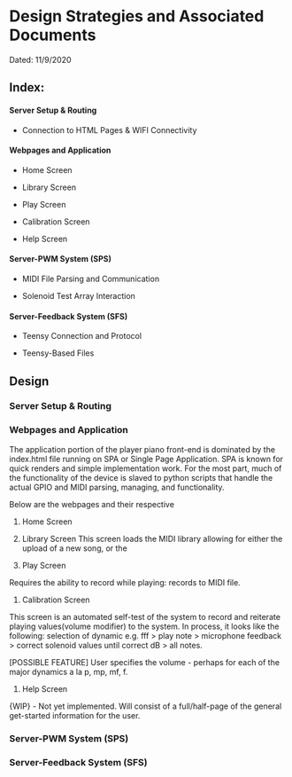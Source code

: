 # Design Strategies and Associated Documents
Dated: 11/9/2020
## Index:
#### Server Setup & Routing
* Connection to HTML Pages & WIFI Connectivity


#### Webpages and Application
* Home Screen

* Library Screen
 
* Play Screen

* Calibration Screen

* Help Screen


#### Server-PWM System (SPS)
* MIDI File Parsing and Communication

* Solenoid Test Array Interaction



#### Server-Feedback System (SFS)
* Teensy Connection and Protocol

* Teensy-Based Files

## Design

### Server Setup & Routing

### Webpages and Application
The application portion of the player piano front-end is dominated by the index.html file running on SPA or Single Page Application. SPA is known for quick renders and simple implementation work. For the most part, much of the functionality of the device is slaved to python scripts that handle the actual GPIO and MIDI parsing, managing, and functionality. 

Below are the webpages and their respective
1. Home Screen

1. Library Screen
This screen loads the MIDI library allowing for either the upload of a new song, or the

1. Play Screen

Requires the ability to record while playing: records to MIDI file.

1. Calibration Screen

This screen is an automated self-test of the system to record and reiterate playing values(volume modifier) to the system.
In process, it looks like the following: selection of dynamic e.g. fff > play note > microphone feedback > correct solenoid values until correct dB > all notes. 

[POSSIBLE FEATURE] User specifies the volume - perhaps for each of the major dynamics a la p, mp, mf, f. 

1. Help Screen

{WIP} - Not yet implemented. Will consist of a full/half-page of the general get-started information for the user. 

### Server-PWM System (SPS) 

### Server-Feedback System (SFS)
